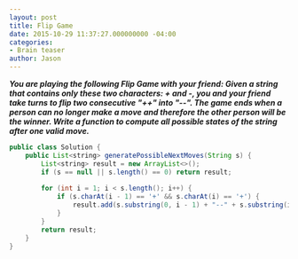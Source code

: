 ```yaml
---
layout: post
title: Flip Game
date: 2015-10-29 11:37:27.000000000 -04:00
categories:
- Brain teaser
author: Jason
---
```

<p><strong><em>You are playing the following Flip Game with your friend: Given a string that contains only these two characters: + and -, you and your friend take turns to flip two consecutive "++" into "--". The game ends when a person can no longer make a move and therefore the other person will be the winner. Write a function to compute all possible states of the string after one valid move.</em></strong></p>


``` java
public class Solution {
    public List<string> generatePossibleNextMoves(String s) {
        List<string> result = new ArrayList<>();
        if (s == null || s.length() == 0) return result;
        
        for (int i = 1; i < s.length(); i++) {
            if (s.charAt(i - 1) == '+' && s.charAt(i) == '+') {
                result.add(s.substring(0, i - 1) + "--" + s.substring(i + 1));
            }
        }
        return result;
    }
}
```
